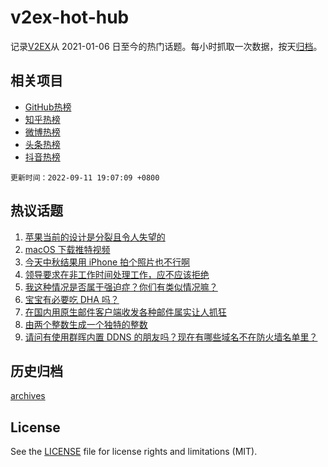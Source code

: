 # v2ex-hot-hub

 记录[V2EX](https://www.v2ex.com/)从 2021-01-06 日至今的热门话题。每小时抓取一次数据，按天[归档](archives)。
 
 ## 相关项目

- [GitHub热榜](https://github.com/lonnyzhang423/github-hot-hub)
- [知乎热榜](https://github.com/lonnyzhang423/zhihu-hot-hub)
- [微博热榜](https://github.com/lonnyzhang423/weibo-hot-hub)
- [头条热榜](https://github.com/lonnyzhang423/toutiao-hot-hub)
- [抖音热榜](https://github.com/lonnyzhang423/douyin-hot-hub)


 `更新时间：2022-09-11 19:07:09 +0800`

## 热议话题

1. [苹果当前的设计是分裂且令人失望的](https://www.v2ex.com/t/879228)
1. [macOS 下载推特视频](https://www.v2ex.com/t/879170)
1. [今天中秋结果用 iPhone 拍个照片也不行啊](https://www.v2ex.com/t/879174)
1. [领导要求在非工作时间处理工作，应不应该拒绝](https://www.v2ex.com/t/879206)
1. [我这种情况是否属于强迫症？你们有类似情况嘛？](https://www.v2ex.com/t/879183)
1. [宝宝有必要吃 DHA 吗？](https://www.v2ex.com/t/879232)
1. [在国内用原生邮件客户端收发各种邮件属实让人抓狂](https://www.v2ex.com/t/879244)
1. [由两个整数生成一个独特的整数](https://www.v2ex.com/t/879280)
1. [请问有使用群晖内置 DDNS 的朋友吗？现在有哪些域名不在防火墙名单里？](https://www.v2ex.com/t/879224)

## 历史归档

[archives](archives)

## License

See the [LICENSE](LICENSE) file for license rights and limitations (MIT).

